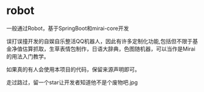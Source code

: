 # robot
一般通过Robot，基于SpringBoot和mirai-core开发

误打误撞开发的自娱自乐整活QQ机器人，因此有许多定制化功能,包括但不限于基金净值估算抓取，生草表情包制作，日语大辞典，色图随机器，可以当作是Mirai的用法入门教学。

如果真的有人会使用本项目的代码，保留来源声明即可。

走过路过，留一个star让开发者知道他不是个废物吧.jpg
